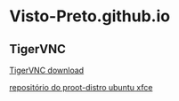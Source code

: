 # Visto-Preto.github.io

## TigerVNC
[TigerVNC download](https://sourceforge.net/projects/tigervnc/)

[repositório do proot-distro ubuntu xfce](https://visto-preto.github.io/proot-distro-ubuntu-xfce)
